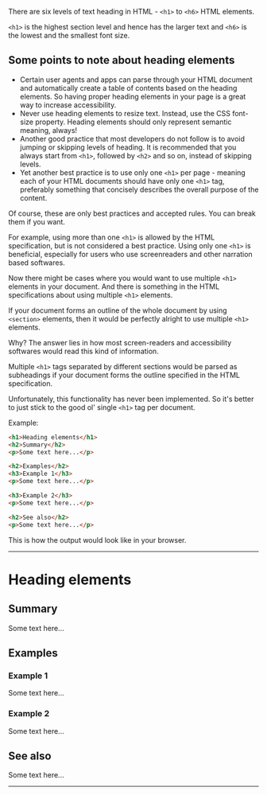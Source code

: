 There are six levels of text heading in HTML - `<h1>` to `<h6>` HTML elements.

`<h1>` is the highest section level and hence has the larger text and `<h6>` is the lowest and the smallest font size.

## Some points to note about heading elements

* Certain user agents and apps can parse through your HTML document and automatically create a table of contents based on the heading elements. So having proper heading elements in your page is a great way to increase accessibility.
* Never use heading elements to resize text. Instead, use the CSS font-size property. Heading elements should only represent semantic meaning, always!
* Another good practice that most developers do not follow is to avoid jumping or skipping levels of heading. It is recommended that you always start from `<h1>`, followed by `<h2>` and so on, instead of skipping levels.
* Yet another best practice is to use only one `<h1>` per page - meaning each of your HTML documents should have only one `<h1>` tag, preferably something that concisely describes the overall purpose of the content.

Of course, these are only best practices and accepted rules. You can break them if you want. 

For example, using more than one `<h1>` is allowed by the HTML specification, but is not considered a best practice. Using only one `<h1>` is beneficial, especially for users who use screenreaders and other narration based softwares.

Now there might be cases where you would want to use multiple `<h1>` elements in your document. And there is something in the HTML specifications about using multiple `<h1>` elements.

If your document forms an outline of the whole document by using `<section>` elements, then it would be perfectly alright to use multiple `<h1>` elements. 

Why? The answer lies in how most screen-readers and accessibility softwares would read this kind of information. 

Multiple `<h1>` tags separated by different sections would be parsed as subheadings if your document forms the outline specified in the HTML specification. 

Unfortunately, this functionality has never been implemented. So it's better to just stick to the good ol' single `<h1>` tag per document.

Example:

```html
<h1>Heading elements</h1>
<h2>Summary</h2>
<p>Some text here...</p>

<h2>Examples</h2>
<h3>Example 1</h3>
<p>Some text here...</p>

<h3>Example 2</h3>
<p>Some text here...</p>

<h2>See also</h2>
<p>Some text here...</p>
```

This is how the output would look like in your browser.

---
<h1>Heading elements</h1>
<h2>Summary</h2>
<p>Some text here...</p>

<h2>Examples</h2>
<h3>Example 1</h3>
<p>Some text here...</p>

<h3>Example 2</h3>
<p>Some text here...</p>

<h2>See also</h2>
<p>Some text here...</p>

---
